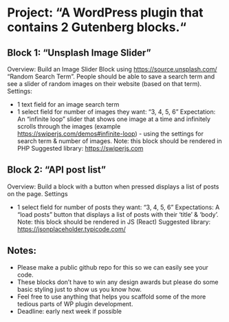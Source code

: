 # Project: “A WordPress plugin that contains 2 Gutenberg blocks.“

## Block 1: “Unsplash Image Slider”

Overview: Build an Image Slider Block using https://source.unsplash.com/ “Random Search Term”.  People should be able to save a search term and see a slider of random images on their website (based on that term).
Settings:
- 1 text field for an image search term
- 1 select field for number of images they want: “3, 4, 5, 6”
Expectation: An “infinite loop” slider that shows one image at a time and infinitely scrolls through the images (example https://swiperjs.com/demos#infinite-loop)  - using the settings for search term & number of images.
Note: this block should be rendered in PHP 
Suggested library: https://swiperjs.com


## Block 2: “API post list”

Overview: Build a block with a button when pressed displays a list of posts on the page.
Settings
- 1 select field for number of posts they want: “3, 4, 5, 6”
Expectations: A “load posts” button that displays a list of posts with their ‘title’ & ‘body’.
Note: this block should be rendered in JS (React)
Suggested library: https://jsonplaceholder.typicode.com/


## Notes:
- Please make a public github repo for this so we can easily see your code.
- These blocks don’t have to win any design awards but please do some basic styling just to show us you know how.  
- Feel free to use anything that helps you scaffold some of the more tedious parts of WP plugin development.
- Deadline: early next week if possible